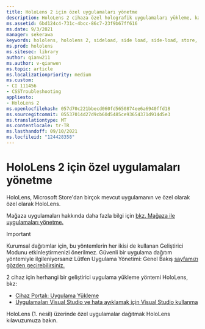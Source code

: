 ```yaml
---
title: HoloLens 2 için özel uygulamaları yönetme
description: HoloLens 2 cihaza özel holografik uygulamaları yükleme, kaldırma ve yan yükleme hakkında Cihaz Portalı ve Visual Studio.
ms.assetid: 6bd124c4-731c-4bcc-86c7-23f9b67ff616
ms.date: 9/3/2021
manager: sekerawa
keywords: hololens, hololens 2, sideload, side load, side-load, store, uwp, app, install
ms.prod: hololens
ms.sitesec: library
author: qianw211
ms.author: v-qianwen
ms.topic: article
ms.localizationpriority: medium
ms.custom:
- CI 111456
- CSSTroubleshooting
appliesto:
- HoloLens 2
ms.openlocfilehash: 057d70c221bbecd060fd5650874ee6a6940ffd18
ms.sourcegitcommit: 05537014d27d9cb60d5485ce93654371d914d5e3
ms.translationtype: MT
ms.contentlocale: tr-TR
ms.lasthandoff: 09/10/2021
ms.locfileid: "124428358"
---
```

# <a name="manage-custom-apps-for-hololens-2"></a>HoloLens 2 için özel uygulamaları yönetme

HoloLens, Microsoft Store'dan birçok mevcut uygulamanın ve özel olarak özel olarak HoloLens. 

Mağaza uygulamaları hakkında daha fazla bilgi için [bkz. Mağaza ile uygulamaları yönetme.](holographic-store-apps.md)

> [!IMPORTANT]
> Kurumsal dağıtımlar için, bu yöntemlerin her ikisi de kullanan Geliştirici Modunu etkinleştirmenizi önerilmez. Güvenli bir uygulama dağıtım yöntemiyle ilgileniyorsanız Lütfen Uygulama Yönetimi: Genel Bakış [sayfamızı gözden geçirebilirsiniz.](app-deploy-overview.md)

2 cihaz için herhangi bir geliştirici uygulama yükleme yöntemi HoloLens, bkz:

- [Cihaz Portalı: Uygulama Yükleme](/windows/mixed-reality/develop/platform-capabilities-and-apis/using-the-windows-device-portal#installing-an-app)
- [Uygulamaları Visual Studio ve hata ayıklamak için Visual Studio kullanma](/windows/mixed-reality/develop/platform-capabilities-and-apis/using-visual-studio)

HoloLens [](holographic-custom-apps.md) (1. nesil) üzerinde özel uygulamalar dağıtmak HoloLens kılavuzumuza bakın.


